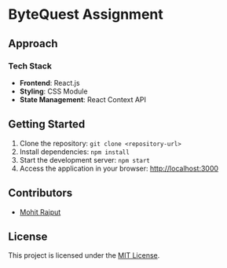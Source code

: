 # ByteQuest Assignment

## Approach
### Tech Stack
- **Frontend**: React.js
- **Styling**: CSS Module
- **State Management**: React Context API


## Getting Started
1. Clone the repository: `git clone <repository-url>`
2. Install dependencies: `npm install`
3. Start the development server: `npm start`
4. Access the application in your browser: [http://localhost:3000](http://localhost:3000)

## Contributors
- [Mohit Rajput](https://github.com/mohitrajputt)

## License
This project is licensed under the [MIT License](LICENSE).
